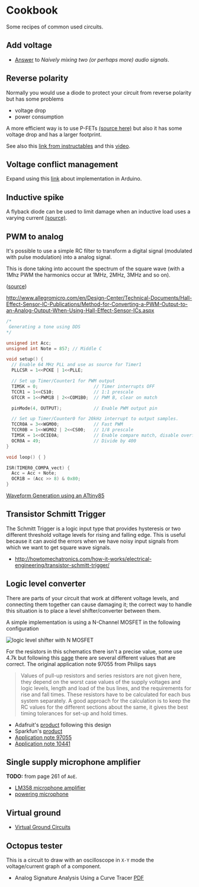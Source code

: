 # Cookbook

Some recipes of common used circuits.

## Add voltage

 - [Answer](http://electronics.stackexchange.com/questions/103435/naively-mixing-two-or-perhaps-more-audio-signals) to *Naively mixing two (or perhaps more) audio signals*.

## Reverse polarity

Normally you would use a diode to protect your circuit from reverse polarity
but has some problems

 - voltage drop
 - power consumption

A more efficient way is to use P-FETs [(source here)](https://www.youtube.com/watch?v=IrB-FPcv1Dc) but also it has
some voltage drop and has a larger footprint.

See also this [link from instructables](http://www.instructables.com/id/Reverse-polarity-protection-for-your-circuit-with/)
and this [video](https://www.youtube.com/watch?v=QZ0WXQWND-I).

## Voltage conflict management

Expand using this [link](https://rheingoldheavy.com/arduino-from-scratch-part-4-voltage-conflict-management/) about implementation in Arduino.

## Inductive spike

A flyback diode can be used to limit damage when an inductive load uses a
varying current [(source)](https://www.youtube.com/watch?v=LXGtE3X2k7Y).

## PWM to analog

It's possible to use a simple RC filter to transform a digital signal (modulated
with pulse modulation) into a analog signal.

This is done taking into account the spectrum of the square wave
(with a 1Mhz PWM the harmonics occur at 1MHz, 2MHz, 3MHz and so on).

([source](http://www.ti.com/lit/an/spraa88a/spraa88a.pdf))

http://www.allegromicro.com/en/Design-Center/Technical-Documents/Hall-Effect-Sensor-IC-Publications/Method-for-Converting-a-PWM-Output-to-an-Analog-Output-When-Using-Hall-Effect-Sensor-ICs.aspx

```c
/*
 Generating a tone using DDS
*/

unsigned int Acc;
unsigned int Note = 857; // Middle C

void setup() {
  // Enable 64 MHz PLL and use as source for Timer1
  PLLCSR = 1<<PCKE | 1<<PLLE;     

  // Set up Timer/Counter1 for PWM output
  TIMSK = 0;                     // Timer interrupts OFF
  TCCR1 = 1<<CS10;               // 1:1 prescale
  GTCCR = 1<<PWM1B | 2<<COM1B0;  // PWM B, clear on match

  pinMode(4, OUTPUT);            // Enable PWM output pin

  // Set up Timer/Counter0 for 20kHz interrupt to output samples.
  TCCR0A = 3<<WGM00;             // Fast PWM
  TCCR0B = 1<<WGM02 | 2<<CS00;   // 1/8 prescale
  TIMSK = 1<<OCIE0A;             // Enable compare match, disable overflow
  OCR0A = 49;                    // Divide by 400
}

void loop() { }

ISR(TIMER0_COMPA_vect) {
  Acc = Acc + Note;
  OCR1B = (Acc >> 8) & 0x80;
}
```

[Waveform Generation using an ATtiny85](http://www.technoblogy.com/show?QVN)

## Transistor Schmitt Trigger

The Schmitt Trigger is a logic input type that provides hysteresis or two
different threshold voltage levels for rising and falling edge. This is
useful because it can avoid the errors when we have noisy input signals
from which we want to get square wave signals.

 - http://howtomechatronics.com/how-it-works/electrical-engineering/transistor-schmitt-trigger/

## Logic level converter

There are parts of your circuit that work at different voltage levels, and connecting them
together can cause damaging it; the correct way to handle this situation is to place a
level shifter/converter between them.

A simple implementation is using a N-Channel MOSFET in the following configuration

![logic level shifter with N MOSFET](Images/n-channel-logic-level-converter.png)

For the resistors in this schematics there isn't a precise value, some use 4.7k
but following this [page](http://delphys.net/d.holmes/hardware/levelshift.html)
there are several different values that are correct. The original application
note 97055 from Philips says

> Values of pull-up resistors and series resistors are not given here, they depend on the worst case values of the
> supply voltages and logic levels, length and load of the bus lines, and the requirements for rise and fall times.
> These resistors have to be calculated for each bus system separately. A good approach for the calculation is to
> keep the RC values for the different sections about the same, it gives the best timing tolerances for set-up and
> hold times.

 - Adafruit's [product](http://www.adafruit.com/products/757) following this design
 - Sparkfun's [product](https://learn.sparkfun.com/tutorials/bi-directional-logic-level-converter-hookup-guide)
 - [Application note 97055](https://www.adafruit.com/datasheets/an97055.pdf)
 - [Application note 10441](http://www.nxp.com/documents/application_note/AN10441.pdf)


## Single supply microphone amplifier

**TODO:** from page 261 of ``AoE``.

 - [LM358 microphone amplifier](https://lowvoltage.wordpress.com/2011/05/21/lm358-mic-amp/)
 - [powering microphone](http://www.epanorama.net/circuits/microphone_powering.html)

## Virtual ground

 - [Virtual Ground Circuits](https://tangentsoft.net/elec/vgrounds.html)

## Octopus tester

This is a circuit to draw with an oscilloscope in ``X-Y`` mode the voltage/current graph of
a component.

 - Analog Signature Analysis Using a Curve Tracer [PDF](http://www.qsl.net/kd7rem/pdf/octopus.pdf)
